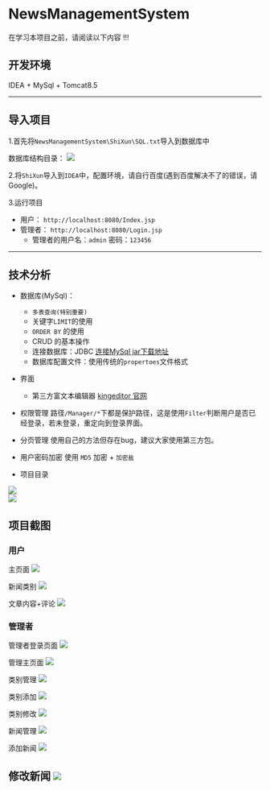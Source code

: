 # NewsManagementSystem

在学习本项目之前，请阅读以下内容 !!!

## 开发环境

IDEA + MySql + Tomcat8.5

---

## 导入项目

1.首先将`NewsManagementSystem\ShiXun\SQL.txt`导入到数据库中

数据库结构目录：
![](https://i.imgur.com/DpDUoeX.png)

2.将`ShiXun`导入到`IDEA`中，配置环境，请自行百度(遇到百度解决不了的错误，请Google)。

3.运行项目
* 用户： `http://localhost:8080/Index.jsp`
* 管理者： `http://localhost:8080/Login.jsp`
	* 管理者的用户名：`admin` 密码：`123456`
---

## 技术分析
* 数据库(MySql)：
	* `多表查询(特别重要)`
	* 关键字`LIMIT`的使用
	* `ORDER BY` 的使用
	* CRUD 的基本操作
	* 连接数据库：JDBC [连接MySql jar下载地址](https://dev.mysql.com/downloads/connector/j/)
	* 数据库配置文件：使用传统的`propertoes`文件格式
* 界面
	* 第三方富文本编辑器 [kingeditor 官网](http://kindeditor.net/demo.php)

* 权限管理
路径`/Manager/*`下都是保护路径，这是使用`Filter`判断用户是否已经登录，若未登录，重定向到登录界面。

* 分页管理
使用自己的方法但存在bug，建议大家使用第三方包。

* 用户密码加密
使用 `MD5` 加密 + `加密盐`

* 项目目录

![](https://i.imgur.com/nJjKfsv.png)   
![](https://i.imgur.com/GYyZgDo.png)

## 项目截图

### 用户

主页面
![](https://i.imgur.com/39ZAC7s.png)

新闻类别
![](https://i.imgur.com/hIhxKRj.png)

文章内容+评论
![](https://i.imgur.com/vbcvuLh.png)

### 管理者

管理者登录页面
![](https://i.imgur.com/NxEXPkG.png)

管理主页面
![](https://i.imgur.com/22vfJeB.png)

类别管理
![](https://i.imgur.com/WL5t7M1.png)

类别添加
![](https://i.imgur.com/OLEIPfi.png)

类别修改
![](https://i.imgur.com/uWAF05W.png)

新闻管理
![](https://i.imgur.com/Q9COGRQ.png)

添加新闻
![](https://i.imgur.com/uoVCUsw.png)

修改新闻
![](https://i.imgur.com/mT6jvUH.png)
---
